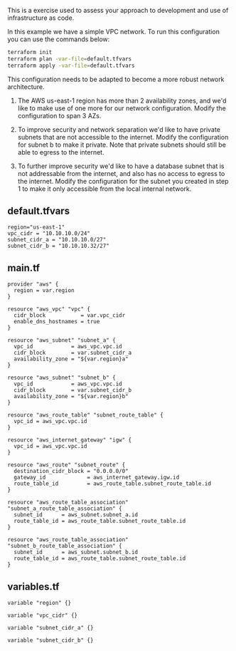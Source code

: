 This is a exercise used to assess your approach to development and use of infrastructure as code.

In this example we have a simple VPC network. To run this configuration you can use the commands below:

```bash
terraform init
terraform plan -var-file=default.tfvars
terraform apply -var-file=default.tfvars
```

This configuration needs to be adapted to become a more robust network architecture.

1. The AWS us-east-1 region has more than 2 availability zones, and we'd like to make use of one more for our network configuration. Modify the configuration to span 3 AZs.

2. To improve security and network separation we'd like to have private subnets that are not accessible to the internet. Modify the configuration for subnet b to make it private. Note that private subnets should still be able to egress to the internet.

3. To further improve security we'd like to have a database subnet that is not addressable from the internet, and also has no access to egress to the internet. Modify the configuration for the subnet you created in step 1 to make it only accessible from the local internal network.


## default.tfvars
```t
region="us-east-1"
vpc_cidr = "10.10.10.0/24"
subnet_cidr_a = "10.10.10.0/27"
subnet_cidr_b = "10.10.10.32/27"
```

## main.tf
```t
provider "aws" {
  region = var.region
}

resource "aws_vpc" "vpc" {
  cidr_block           = var.vpc_cidr
  enable_dns_hostnames = true
}

resource "aws_subnet" "subnet_a" {
  vpc_id            = aws_vpc.vpc.id
  cidr_block        = var.subnet_cidr_a
  availability_zone = "${var.region}a"
}

resource "aws_subnet" "subnet_b" {
  vpc_id            = aws_vpc.vpc.id
  cidr_block        = var.subnet_cidr_b
  availability_zone = "${var.region}b"
}

resource "aws_route_table" "subnet_route_table" {
  vpc_id = aws_vpc.vpc.id
}

resource "aws_internet_gateway" "igw" {
  vpc_id = aws_vpc.vpc.id
}

resource "aws_route" "subnet_route" {
  destination_cidr_block = "0.0.0.0/0"
  gateway_id             = aws_internet_gateway.igw.id
  route_table_id         = aws_route_table.subnet_route_table.id
}

resource "aws_route_table_association" "subnet_a_route_table_association" {
  subnet_id      = aws_subnet.subnet_a.id
  route_table_id = aws_route_table.subnet_route_table.id
}

resource "aws_route_table_association" "subnet_b_route_table_association" {
  subnet_id      = aws_subnet.subnet_b.id
  route_table_id = aws_route_table.subnet_route_table.id
}
```

## variables.tf
```t
variable "region" {}

variable "vpc_cidr" {}

variable "subnet_cidr_a" {}

variable "subnet_cidr_b" {}
```